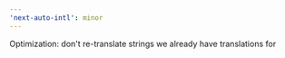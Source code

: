 ```yaml
---
'next-auto-intl': minor
---
```


Optimization: don't re-translate strings we already have translations for
